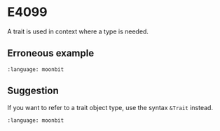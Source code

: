 # E4099

A trait is used in context where a type is needed.

## Erroneous example

```{literalinclude} /sources/error_codes/E4099_error/top.mbt
:language: moonbit
```

## Suggestion
If you want to refer to a trait object type, use the syntax `&Trait` instead.

```{literalinclude} /sources/error_codes/E4099_fixed/top.mbt
:language: moonbit
```
